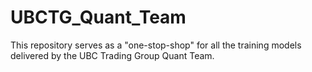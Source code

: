 # UBCTG_Quant_Team
This repository serves as a "one-stop-shop" for all the training models delivered by the UBC Trading Group Quant Team.
